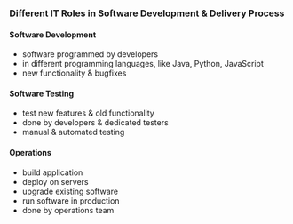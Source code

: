 ### Different IT Roles in Software Development & Delivery Process

#### Software Development

- software programmed by developers
- in different programming languages, like Java, Python, JavaScript
- new functionality & bugfixes

#### Software Testing

- test new features & old functionality
- done by developers & dedicated testers
- manual & automated testing

#### Operations

- build application
- deploy on servers
- upgrade existing software
- run software in production
- done by operations team
